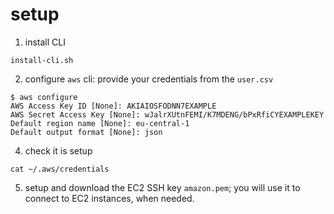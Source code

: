 
# setup
1. install CLI
```
install-cli.sh
```
2. configure `aws` cli: provide your credentials from the `user.csv`
```
$ aws configure
AWS Access Key ID [None]: AKIAIOSFODNN7EXAMPLE
AWS Secret Access Key [None]: wJalrXUtnFEMI/K7MDENG/bPxRfiCYEXAMPLEKEY
Default region name [None]: eu-central-1
Default output format [None]: json
```
4. check it is setup
```
cat ~/.aws/credentials
```
5. setup and download the EC2 SSH key `amazon.pem`; you will use it to connect to EC2 instances, when needed.
